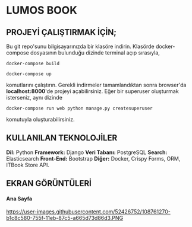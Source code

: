 # LUMOS BOOK

## PROJEYİ ÇALIŞTIRMAK İÇİN;

Bu git repo'sunu bilgisayarınızda bir klasöre indirin. Klasörde docker-compose dosyasının bulunduğu dizinde terminal açıp sırasıyla, 

```
docker-compose build

docker-compose up
```

komutlarını çalıştırın. Gerekli indirmeler tamamlandıktan sonra browser'da **localhost:8000**'de projeyi açabilirsiniz. Eğer bir superuser oluşturmak isterseniz, aynı dizinde

```
docker-compose run web python manage.py createsuperuser
```

komutuyla oluşturabilirsiniz.


## KULLANILAN TEKNOLOJİLER
**Dil:** Python
**Framework:** Django
**Veri Tabanı:** PostgreSQL
**Search:** Elasticsearch
**Front-End:** Bootstrap
**Diğer:** Docker, Crispy Forms, ORM, ITBook Store API.


## EKRAN GÖRÜNTÜLERİ

#### Ana Sayfa 
https://user-images.githubusercontent.com/52426752/108761270-b1c8c580-755f-11eb-87c5-a665d73d86d3.PNG
